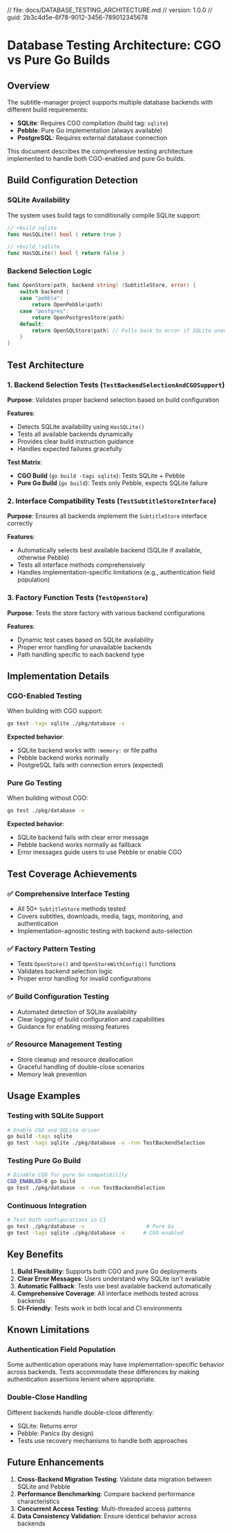 // file: docs/DATABASE_TESTING_ARCHITECTURE.md
// version: 1.0.0
// guid: 2b3c4d5e-6f78-9012-3456-789012345678

# Database Testing Architecture: CGO vs Pure Go Builds

## Overview

The subtitle-manager project supports multiple database backends with different build requirements:
- **SQLite**: Requires CGO compilation (build tag: `sqlite`)
- **Pebble**: Pure Go implementation (always available)
- **PostgreSQL**: Requires external database connection

This document describes the comprehensive testing architecture implemented to handle both CGO-enabled and pure Go builds.

## Build Configuration Detection

### SQLite Availability

The system uses build tags to conditionally compile SQLite support:

```go
// +build sqlite
func HasSQLite() bool { return true }

// +build !sqlite
func HasSQLite() bool { return false }
```

### Backend Selection Logic

```go
func OpenStore(path, backend string) (SubtitleStore, error) {
    switch backend {
    case "pebble":
        return OpenPebble(path)
    case "postgres":
        return OpenPostgresStore(path)
    default:
        return OpenSQLStore(path) // Falls back to error if SQLite unavailable
    }
}
```

## Test Architecture

### 1. Backend Selection Tests (`TestBackendSelectionAndCGOSupport`)

**Purpose**: Validates proper backend selection based on build configuration

**Features**:
- Detects SQLite availability using `HasSQLite()`
- Tests all available backends dynamically
- Provides clear build instruction guidance
- Handles expected failures gracefully

**Test Matrix**:
- **CGO Build** (`go build -tags sqlite`): Tests SQLite + Pebble
- **Pure Go Build** (`go build`): Tests only Pebble, expects SQLite failure

### 2. Interface Compatibility Tests (`TestSubtitleStoreInterface`)

**Purpose**: Ensures all backends implement the `SubtitleStore` interface correctly

**Features**:
- Automatically selects best available backend (SQLite if available, otherwise Pebble)
- Tests all interface methods comprehensively
- Handles implementation-specific limitations (e.g., authentication field population)

### 3. Factory Function Tests (`TestOpenStore`)

**Purpose**: Tests the store factory with various backend configurations

**Features**:
- Dynamic test cases based on SQLite availability
- Proper error handling for unavailable backends
- Path handling specific to each backend type

## Implementation Details

### CGO-Enabled Testing

When building with CGO support:
```bash
go test -tags sqlite ./pkg/database -v
```

**Expected behavior**:
- SQLite backend works with `:memory:` or file paths
- Pebble backend works normally
- PostgreSQL fails with connection errors (expected)

### Pure Go Testing

When building without CGO:
```bash
go test ./pkg/database -v
```

**Expected behavior**:
- SQLite backend fails with clear error message
- Pebble backend works normally as fallback
- Error messages guide users to use Pebble or enable CGO

## Test Coverage Achievements

### ✅ Comprehensive Interface Testing
- All 50+ `SubtitleStore` methods tested
- Covers subtitles, downloads, media, tags, monitoring, and authentication
- Implementation-agnostic testing with backend auto-selection

### ✅ Factory Pattern Testing
- Tests `OpenStore()` and `OpenStoreWithConfig()` functions
- Validates backend selection logic
- Proper error handling for invalid configurations

### ✅ Build Configuration Testing
- Automated detection of SQLite availability
- Clear logging of build configuration and capabilities
- Guidance for enabling missing features

### ✅ Resource Management Testing
- Store cleanup and resource deallocation
- Graceful handling of double-close scenarios
- Memory leak prevention

## Usage Examples

### Testing with SQLite Support
```bash
# Enable CGO and SQLite driver
go build -tags sqlite
go test -tags sqlite ./pkg/database -v -run TestBackendSelection
```

### Testing Pure Go Build
```bash
# Disable CGO for pure Go compatibility
CGO_ENABLED=0 go build
go test ./pkg/database -v -run TestBackendSelection
```

### Continuous Integration
```bash
# Test both configurations in CI
go test ./pkg/database -v                    # Pure Go
go test -tags sqlite ./pkg/database -v      # CGO enabled
```

## Key Benefits

1. **Build Flexibility**: Supports both CGO and pure Go deployments
2. **Clear Error Messages**: Users understand why SQLite isn't available
3. **Automatic Fallback**: Tests use best available backend automatically
4. **Comprehensive Coverage**: All interface methods tested across backends
5. **CI-Friendly**: Tests work in both local and CI environments

## Known Limitations

### Authentication Field Population
Some authentication operations may have implementation-specific behavior across backends. Tests accommodate these differences by making authentication assertions lenient where appropriate.

### Double-Close Handling
Different backends handle double-close differently:
- SQLite: Returns error
- Pebble: Panics (by design)
- Tests use recovery mechanisms to handle both approaches

## Future Enhancements

1. **Cross-Backend Migration Testing**: Validate data migration between SQLite and Pebble
2. **Performance Benchmarking**: Compare backend performance characteristics
3. **Concurrent Access Testing**: Multi-threaded access patterns
4. **Data Consistency Validation**: Ensure identical behavior across backends
